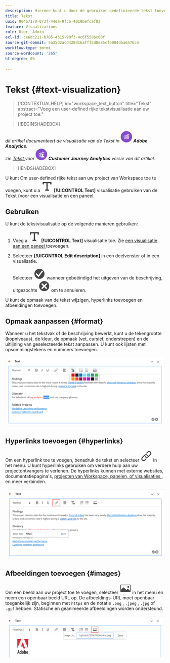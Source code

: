 ```yaml
---
description: Hiermee kunt u door de gebruiker gedefinieerde tekst toevoegen aan uw Workspace.
title: Tekst
uuid: 904b7170-073f-44ea-9fcb-4019befcaf8a
feature: Visualizations
role: User, Admin
exl-id: ce6dc211-b705-4315-90f3-4c6f5586c00f
source-git-commit: 5a35d2acd428d16afff3d8e85cfb084d6a6476c4
workflow-type: tm+mt
source-wordcount: '265'
ht-degree: 0%

---
```


# Tekst {#text-visualization}

>[!CONTEXTUALHELP]
>id="workspace_text_button"
>title="Tekst"
>abstract="Voeg een user-defined rijke tekstvisualisatie aan uw project toe."

<!-- markdownlint-enable MD034 -->

>[!BEGINSHADEBOX]

_dit artikel documenteert de visualisatie van de Tekst in_ ![ AdobeAnalytics ](/help/assets/icons/AdobeAnalytics.svg) _&#x200B;**Adobe Analytics**._<br/>_zie [ Tekst ](https://experienceleague.adobe.com/nl/docs/analytics-platform/using/cja-workspace/visualizations/text) voor_ ![ CustomerJourneyAnalytics ](/help/assets/icons/CustomerJourneyAnalytics.svg) _&#x200B;**Customer Journey Analytics** versie van dit artikel._

>[!ENDSHADEBOX]

U kunt
Om user-defined rijke tekst aan uw project van Workspace toe te voegen, kunt u a ![&#128279;](/help/assets/icons/Text.svg) **[!UICONTROL Text]** visualisatie gebruiken van de Tekst  &lbrace;voor een visualisatie en een paneel.

## Gebruiken

U kunt de tekstvisualisatie op de volgende manieren gebruiken:

1. Voeg a ![ Tekst ](/help/assets/icons/Text.svg) **[!UICONTROL Text]** visualisatie toe. Zie [ een visualisatie aan een paneel ](freeform-analysis-visualizations.md#add-visualizations-to-a-panel) toevoegen.

1. Selecteer **[!UICONTROL Edit description]** in een deelvenster of in een visualisatie.

   Selecteer ![ CheckmarkCircle ](/help/assets/icons/CheckmarkCircle.svg) wanneer gebeëindigd het uitgeven van de beschrijving, uitgezochte ![ CloseCircle ](/help/assets/icons/CloseCircle.svg) om te annuleren.

U kunt de opmaak van de tekst wijzigen, hyperlinks toevoegen en afbeeldingen toevoegen.

## Opmaak aanpassen {#format}

Wanneer u het tekstvak of de beschrijving bewerkt, kunt u de tekengrootte (kopniveaus), de kleur, de opmaak (vet, cursief, onderstrepen) en de uitlijning van geselecteerde tekst aanpassen. U kunt ook lijsten met opsommingstekens en nummers toevoegen.

![ de opties van de Tekst voor een project van Workspace die het palet van de tekstkleur benadrukken.](assets/format.png)

## Hyperlinks toevoegen {#hyperlinks}

Om een hyperlink toe te voegen, benadruk de tekst en selecteer ![ Verbinding ](/help/assets/icons/Link.svg) in het menu. U kunt hyperlinks gebruiken om verdere hulp aan uw projectontvangers te verlenen. De hyperlinks kunnen met externe websites, documentatiepagina&#39;s, [ projecten van Workspace, panelen, of visualisaties ](/help/analyze/analysis-workspace/curate-share/shareable-links.md), en meer verbinden.

![ de opties van de Tekst met het benadrukte verbindingspictogram.](assets/hyperlink.png)

## Afbeeldingen toevoegen {#images}

Om een beeld aan uw project toe te voegen, selecteer ![ Beeld ](/help/assets/icons/Image.svg) in het menu en neem een openbaar beeld URL op. De afbeeldings-URL moet openbaar toegankelijk zijn, beginnen met `https` en de notatie `.png` , `.jpeg` , `.jpg` of `.gif` hebben. Statische en geanimeerde afbeeldingen worden ondersteund.

![ de opties van de Tekst met het geselecteerde beeldpictogram.](assets/image.png)
